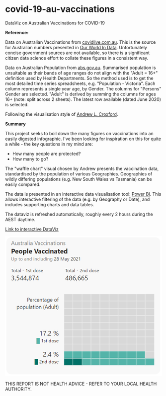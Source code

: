 # covid-19-au-vaccinations
DataViz on Australian Vaccinations for COVID-19

**Reference:**

Data on Australian Vaccinations from [covidlive.com.au](https://covidlive.com.au/report/vaccinations-people).  This is the source for Australian numbers presented in [Our World In Data](https://ourworldindata.org/). Unfortunately concise government sources are not available, so there is a significant citizen data science effort to collate these figures in a consistent way.

Data on Australian Population from [abs.gov.au](https://www.abs.gov.au/statistics/people/population/national-state-and-territory-population/sep-2020). Summarised population is unsuitable as their bands of age ranges do not align with the "Adult = 16+" definition used by Health Departments. So the method used is to get the most detailed time series spreadsheets, e.g. "Population - Victoria". Each column represents a single year age, by Gender.  The columns for "Persons" Gender are selected. "Adult" is derived by summing the columns for ages 16+ (note: split across 2 sheets). The latest row available (dated June 2020) is selected.

Following the visualisation style of [Andrew L. Croxford](https://twitter.com/andrew_croxford/status/1395427955535450117?s=20).

**Summary**

This project seeks to boil down the many figures on vaccinations into an easily digested infographic. I've been looking for inspiration on this for quite a while - the key questions in my mind are:
- How many people are protected?
- How many to go?

The "waffle chart" visual chosen by Andrew presents the vaccination data, standardised by the population of various Geographies.  Geographies of wildly differing populations (e.g. New South Wales vs Tasmania) can be easily compared.

The data is presented in an interactive data visualisation tool: [Power BI](https://powerbi.microsoft.com). This allows interactive filtering of the data (e.g. by Geography or Date), and includes supporting charts and data tables.  

The dataviz is refreshed automatically, roughly every 2 hours during the AEST daytime. 

[Link to interactive DataViz](https://app.powerbi.com/view?r=eyJrIjoiMDNjZDY3YzEtMmM3OC00YWVkLTlmODUtNmRlMTM2YTJmMTg5IiwidCI6ImRjMWYwNGY1LWMxZTUtNDQyOS1hODEyLTU3OTNiZTQ1YmY5ZCIsImMiOjEwfQ%3D%3D)

[![Click to view and interact with the report](https://github.com/Mike-Honey/covid-19-au-vaccinations/raw/main/covid-19-au-vaccinations%20AUS%20vs%20adult.png)](https://app.powerbi.com/view?r=eyJrIjoiMDNjZDY3YzEtMmM3OC00YWVkLTlmODUtNmRlMTM2YTJmMTg5IiwidCI6ImRjMWYwNGY1LWMxZTUtNDQyOS1hODEyLTU3OTNiZTQ1YmY5ZCIsImMiOjEwfQ%3D%3D)


THIS REPORT IS NOT HEALTH ADVICE - REFER TO YOUR LOCAL HEALTH AUTHORITY.
